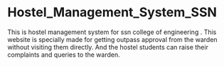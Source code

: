 # Hostel_Management_System_SSN
This is hostel management system for ssn college of engineering . This website is specially made for getting outpass approval from the warden without visiting them directly. And the hostel students can raise their complaints and queries to the warden.


